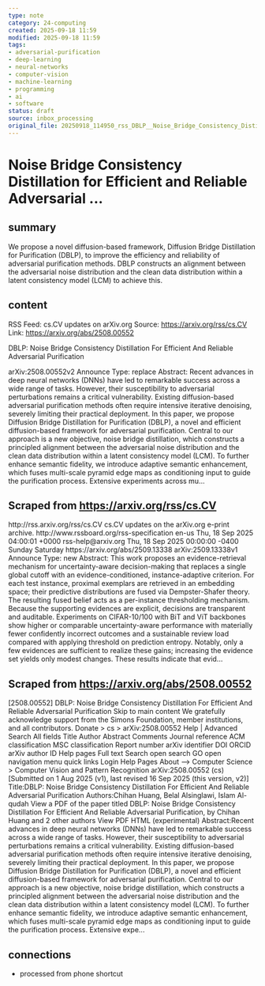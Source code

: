 ```yaml
---
type: note
category: 24-computing
created: 2025-09-18 11:59
modified: 2025-09-18 11:59
tags:
- adversarial-purification
- deep-learning
- neural-networks
- computer-vision
- machine-learning
- programming
- ai
- software
status: draft
source: inbox_processing
original_file: 20250918_114950_rss_DBLP__Noise_Bridge_Consistency_Distillation_For_Ef.txt
---
```



# Noise Bridge Consistency Distillation for Efficient and Reliable Adversarial ...

## summary
We propose a novel diffusion-based framework, Diffusion Bridge Distillation for Purification (DBLP), to improve the efficiency and reliability of adversarial purification methods. DBLP constructs an alignment between the adversarial noise distribution and the clean data distribution within a latent consistency model (LCM) to achieve this.

## content
RSS Feed: cs.CV updates on arXiv.org
Source: https://arxiv.org/rss/cs.CV
Link: https://arxiv.org/abs/2508.00552

DBLP: Noise Bridge Consistency Distillation For Efficient And Reliable Adversarial Purification

arXiv:2508.00552v2 Announce Type: replace Abstract: Recent advances in deep neural networks (DNNs) have led to remarkable success across a wide range of tasks. However, their susceptibility to adversarial perturbations remains a critical vulnerability. Existing diffusion-based adversarial purification methods often require intensive iterative denoising, severely limiting their practical deployment. In this paper, we propose Diffusion Bridge Distillation for Purification (DBLP), a novel and efficient diffusion-based framework for adversarial purification. Central to our approach is a new objective, noise bridge distillation, which constructs a principled alignment between the adversarial noise distribution and the clean data distribution within a latent consistency model (LCM). To further enhance semantic fidelity, we introduce adaptive semantic enhancement, which fuses multi-scale pyramid edge maps as conditioning input to guide the purification process. Extensive experiments across mu...

## Scraped from https://arxiv.org/rss/cs.CV
<?xml version='1.0' encoding='UTF-8'?>
<rss xmlns:arxiv="http://arxiv.org/schemas/atom" xmlns:dc="http://purl.org/dc/elements/1.1/" xmlns:atom="http://www.w3.org/2005/Atom" xmlns:content="http://purl.org/rss/1.0/modules/content/" version="2.0">
  <channel>
    <title>cs.CV updates on arXiv.org</title>
    <link>http://rss.arxiv.org/rss/cs.CV</link>
    <description>cs.CV updates on the arXiv.org e-print archive.</description>
    <atom:link href="http://rss.arxiv.org/rss/cs.CV" rel="self" type="application/rss+xml"/>
    <docs>http://www.rssboard.org/rss-specification</docs>
    <language>en-us</language>
    <lastBuildDate>Thu, 18 Sep 2025 04:00:01 +0000</lastBuildDate>
    <managingEditor>rss-help@arxiv.org</managingEditor>
    <pubDate>Thu, 18 Sep 2025 00:00:00 -0400</pubDate>
    <skipDays>
      <day>Sunday</day>
      <day>Saturday</day>
    </skipDays>
    <item>
      <title>Proximity-Based Evidence Retrieval for Uncertainty-Aware Neural Networks</title>
      <link>https://arxiv.org/abs/2509.13338</link>
      <description>arXiv:2509.13338v1 Announce Type: new 
Abstract: This work proposes an evidence-retrieval mechanism for uncertainty-aware decision-making that replaces a single global cutoff with an evidence-conditioned, instance-adaptive criterion. For each test instance, proximal exemplars are retrieved in an embedding space; their predictive distributions are fused via Dempster-Shafer theory. The resulting fused belief acts as a per-instance thresholding mechanism. Because the supporting evidences are explicit, decisions are transparent and auditable. Experiments on CIFAR-10/100 with BiT and ViT backbones show higher or comparable uncertainty-aware performance with materially fewer confidently incorrect outcomes and a sustainable review load compared with applying threshold on prediction entropy. Notably, only a few evidences are sufficient to realize these gains; increasing the evidence set yields only modest changes. These results indicate that evid...


## Scraped from https://arxiv.org/abs/2508.00552
[2508.00552] DBLP: Noise Bridge Consistency Distillation For Efficient And Reliable Adversarial Purification Skip to main content We gratefully acknowledge support from the Simons Foundation, member institutions, and all contributors. Donate &gt; cs &gt; arXiv:2508.00552 Help | Advanced Search All fields Title Author Abstract Comments Journal reference ACM classification MSC classification Report number arXiv identifier DOI ORCID arXiv author ID Help pages Full text Search open search GO open navigation menu quick links Login Help Pages About --> Computer Science > Computer Vision and Pattern Recognition arXiv:2508.00552 (cs) [Submitted on 1 Aug 2025 (v1), last revised 16 Sep 2025 (this version, v2)] Title:DBLP: Noise Bridge Consistency Distillation For Efficient And Reliable Adversarial Purification Authors:Chihan Huang, Belal Alsinglawi, Islam Al-qudah View a PDF of the paper titled DBLP: Noise Bridge Consistency Distillation For Efficient And Reliable Adversarial Purification, by Chihan Huang and 2 other authors View PDF HTML (experimental) Abstract:Recent advances in deep neural networks (DNNs) have led to remarkable success across a wide range of tasks. However, their susceptibility to adversarial perturbations remains a critical vulnerability. Existing diffusion-based adversarial purification methods often require intensive iterative denoising, severely limiting their practical deployment. In this paper, we propose Diffusion Bridge Distillation for Purification (DBLP), a novel and efficient diffusion-based framework for adversarial purification. Central to our approach is a new objective, noise bridge distillation, which constructs a principled alignment between the adversarial noise distribution and the clean data distribution within a latent consistency model (LCM). To further enhance semantic fidelity, we introduce adaptive semantic enhancement, which fuses multi-scale pyramid edge maps as conditioning input to guide the purification process. Extensive expe...


## connections
- processed from phone shortcut
